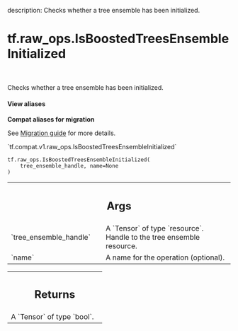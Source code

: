 description: Checks whether a tree ensemble has been initialized.

<div itemscope itemtype="http://developers.google.com/ReferenceObject">
<meta itemprop="name" content="tf.raw_ops.IsBoostedTreesEnsembleInitialized" />
<meta itemprop="path" content="Stable" />
</div>

# tf.raw_ops.IsBoostedTreesEnsembleInitialized

<!-- Insert buttons and diff -->

<table class="tfo-notebook-buttons tfo-api nocontent" align="left">

</table>



Checks whether a tree ensemble has been initialized.

<section class="expandable">
  <h4 class="showalways">View aliases</h4>
  <p>
<b>Compat aliases for migration</b>
<p>See
<a href="https://www.tensorflow.org/guide/migrate">Migration guide</a> for
more details.</p>
<p>`tf.compat.v1.raw_ops.IsBoostedTreesEnsembleInitialized`</p>
</p>
</section>

<pre class="devsite-click-to-copy prettyprint lang-py tfo-signature-link">
<code>tf.raw_ops.IsBoostedTreesEnsembleInitialized(
    tree_ensemble_handle, name=None
)
</code></pre>



<!-- Placeholder for "Used in" -->


<!-- Tabular view -->
 <table class="responsive fixed orange">
<colgroup><col width="214px"><col></colgroup>
<tr><th colspan="2"><h2 class="add-link">Args</h2></th></tr>

<tr>
<td>
`tree_ensemble_handle`
</td>
<td>
A `Tensor` of type `resource`.
Handle to the tree ensemble resource.
</td>
</tr><tr>
<td>
`name`
</td>
<td>
A name for the operation (optional).
</td>
</tr>
</table>



<!-- Tabular view -->
 <table class="responsive fixed orange">
<colgroup><col width="214px"><col></colgroup>
<tr><th colspan="2"><h2 class="add-link">Returns</h2></th></tr>
<tr class="alt">
<td colspan="2">
A `Tensor` of type `bool`.
</td>
</tr>

</table>

